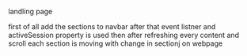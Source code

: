 landling page

first of all add the sections to navbar
after that event listner and activeSession property is used
then after refreshing every content and scroll each section is moving with change in sectionj on webpage
